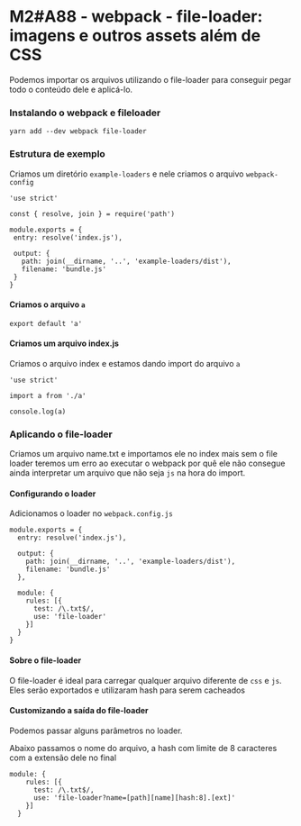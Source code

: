 # M2#A88 - webpack - file-loader: imagens e outros assets além de CSS
 Podemos importar os arquivos utilizando o file-loader para conseguir pegar todo o conteúdo dele e aplicá-lo.

 ### Instalando o webpack e fileloader
 ```
 yarn add --dev webpack file-loader
 ```

 ### Estrutura de exemplo

 Criamos um diretório `example-loaders` e nele criamos o arquivo `webpack-config`

 ```
 'use strict'

const { resolve, join } = require('path')

module.exports = {
  entry: resolve('index.js'),

  output: {
    path: join(__dirname, '..', 'example-loaders/dist'),
    filename: 'bundle.js'
  }
}
```

#### Criamos o arquivo `a`
```
export default 'a'

```

#### Criamos um arquivo index.js
Criamos o arquivo index e estamos dando import do arquivo `a`
```
'use strict'

import a from './a'

console.log(a)
```

### Aplicando o file-loader
Criamos um arquivo name.txt e importamos ele no index mais sem o file loader teremos um erro ao executar o webpack por quê ele não consegue ainda interpretar um arquivo que não seja `js` na hora do import.

#### Configurando o loader
Adicionamos o loader no `webpack.config.js`
```
module.exports = {
  entry: resolve('index.js'),

  output: {
    path: join(__dirname, '..', 'example-loaders/dist'),
    filename: 'bundle.js'
  },

  module: {
    rules: [{
      test: /\.txt$/,
      use: 'file-loader'
    }]
  }
}
```

#### Sobre o file-loader
O file-loader é ideal para carregar qualquer arquivo diferente de `css` e `js`. Eles serão exportados e utilizaram hash para serem cacheados

#### Customizando a saída do file-loader
Podemos passar alguns parâmetros no loader.

Abaixo passamos o nome do arquivo, a hash com limite de 8 caracteres com a extensão dele no final
```
module: {
    rules: [{
      test: /\.txt$/,
      use: 'file-loader?name=[path][name][hash:8].[ext]'
    }]
  }
```
